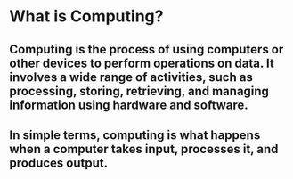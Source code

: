 # What is Computing?
## Computing is the process of using computers or other devices to perform operations on data. It involves a wide range of activities, such as processing, storing, retrieving, and managing information using hardware and software.

## In simple terms, computing is what happens when a computer takes input, processes it, and produces output.

